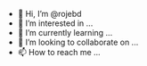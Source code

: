 - 👋 Hi, I’m @rojebd
- 👀 I’m interested in ...
- 🌱 I’m currently learning ...
- 💞️ I’m looking to collaborate on ...
- 📫 How to reach me ...

<!---
RoniellB/RoniellB is a ✨ special ✨ repository because its `README.md` (this file) appears on your GitHub profile.
You can click the Preview link to take a look at your changes.
--->
